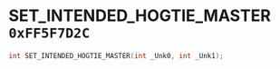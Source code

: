 # SET_INTENDED_HOGTIE_MASTER `0xFF5F7D2C`

```cpp
int SET_INTENDED_HOGTIE_MASTER(int _Unk0, int _Unk1);
```